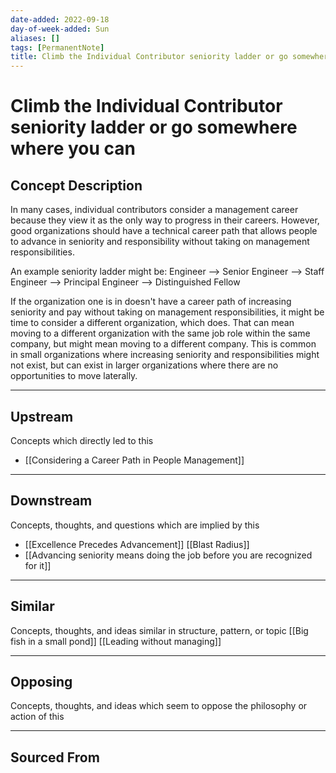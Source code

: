 ```yaml
---
date-added: 2022-09-18
day-of-week-added: Sun
aliases: []
tags: [PermanentNote]
title: Climb the Individual Contributor seniority ladder or go somewhere where you can
---
```


# Climb the Individual Contributor seniority ladder or go somewhere where you can

## Concept Description
In many cases, individual contributors consider a management career because they view it as the only way to progress in their careers. However, good organizations should have a technical career path that allows people to advance in seniority and responsibility without taking on management responsibilities. 

An example seniority ladder might be: 
Engineer --> Senior Engineer --> Staff Engineer --> Principal Engineer --> Distinguished Fellow

If the organization one is in doesn't have a career path of increasing seniority and pay without taking on management responsibilities, it might be time to consider a different organization, which does. That can mean moving to a different organization with the same job role within the same company, but might mean moving to a different company. This is common in small organizations where increasing seniority and responsibilities might not exist, but can exist in larger organizations where there are no opportunities to move laterally.


---
## Upstream
Concepts which directly led to this
- [[Considering a Career Path in People Management]]

---
## Downstream
Concepts, thoughts, and questions which are implied by this
- [[Excellence Precedes Advancement]]
[[Blast Radius]]
- [[Advancing seniority means doing the job before you are recognized for it]]

---
## Similar
Concepts, thoughts, and ideas similar in structure, pattern, or topic
[[Big fish in a small pond]]
[[Leading without managing]]

---
## Opposing
Concepts, thoughts, and ideas which seem to oppose the philosophy or action of this


---
## Sourced From

